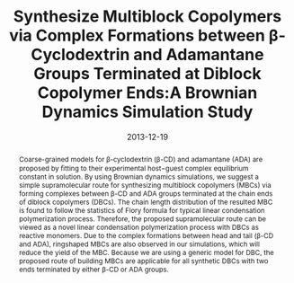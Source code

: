 ---
title: "Synthesize Multiblock Copolymers via Complex Formations between  β-Cyclodextrin and Adamantane Groups Terminated at Diblock Copolymer  Ends:A Brownian Dynamics Simulation Study"
authors:
- Wei Wang
- You-Liang Zhu
- Hu-Jun Qian
- Zhong-Yuan Lu
date: "2013-12-19"
doi: "10.1021/jp4073137"
publication_types: ["期刊文章"]
publication: "The Journal of Physical Chemistry B"
publication_short: "J. Phys. Chem. B 2013,50,117,16283-16291"
abstract: "
<!--more-->
Coarse-grained models for β-cyclodextrin (β-CD) and adamantane  (ADA) are proposed by ﬁtting to their experimental host−guest complex  equilibrium constant in solution. By using Brownian dynamics  simulations, we suggest a simple supramolecular route for synthesizing  multiblock copolymers (MBCs) via forming complexes between β-CD and ADA  groups terminated at the chain ends of diblock copolymers (DBCs). The  chain length distribution of the resulted MBC is found to follow the  statistics of Flory formula for typical linear condensation  polymerization process. Therefore, the proposed supramolecular route can  be viewed as a novel linear condensation polymerization process with  DBCs as reactive monomers. Due to the complex formations between head  and tail (β-CD and ADA), ringshaped MBCs are also observed in our  simulations, which will reduce the yield of the MBC. Because we are  using a generic model for DBC, the proposed route of building MBCs are  applicable for all synthetic DBCs with two ends terminated by either  β-CD or ADA groups."
url_pdf: "https://pubs.acs.org/doi/10.1021/jp4073137"
---
